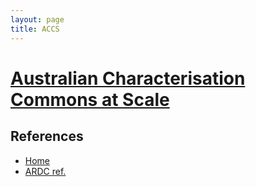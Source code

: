 ```yaml
---
layout: page
title: ACCS
---
```


# [Australian Characterisation Commons at Scale](https://imagingtools.au)

## References

* [Home](https://imagingtools.au)
* [ARDC ref.](https://ardc.edu.au/project/australian-characterisation-commons-at-scale-accs/)
